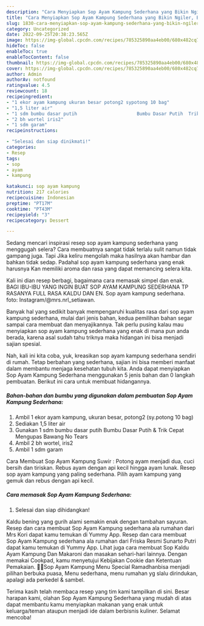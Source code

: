 ```yaml
---
description: "Cara Menyiapkan Sop Ayam Kampung Sederhana yang Bikin Ngiler, Buat Buka Puasa Bikin Ngiler"
title: "Cara Menyiapkan Sop Ayam Kampung Sederhana yang Bikin Ngiler, Buat Buka Puasa Bikin Ngiler"
slug: 1830-cara-menyiapkan-sop-ayam-kampung-sederhana-yang-bikin-ngiler-buat-buka-puasa-bikin-ngiler
category: Uncategorized
date: 2022-09-25T20:38:23.565Z
image: https://img-global.cpcdn.com/recipes/785325890aa4eb00/680x482cq70/sop-ayam-kampung-sederhana-foto-resep-utama.jpg
hideToc: false
enableToc: true
enableTocContent: false
thumbnail: https://img-global.cpcdn.com/recipes/785325890aa4eb00/680x482cq70/sop-ayam-kampung-sederhana-foto-resep-utama.jpg
cover: https://img-global.cpcdn.com/recipes/785325890aa4eb00/680x482cq70/sop-ayam-kampung-sederhana-foto-resep-utama.jpg
author: Admin
authorAv: notfound
ratingvalue: 4.5
reviewcount: 18
recipeingredient:
- "1 ekor ayam kampung ukuran besar potong2 sypotong 10 bag"
- "1,5 liter air"
- "1 sdm bumbu dasar putih                      Bumbu Dasar Putih  Trik Cepat Mengupas Bawang No Tears"
- "2 bh wortel iris2"
- "1 sdm garam"
recipeinstructions:

- "Selesai dan siap dinikmati!"
categories:
- Resep
tags:
- sop
- ayam
- kampung

katakunci: sop ayam kampung 
nutrition: 217 calories
recipecuisine: Indonesian
preptime: "PT17M"
cooktime: "PT43M"
recipeyield: "3"
recipecategory: Dessert

---
```



Sedang mencari inspirasi resep sop ayam kampung sederhana yang menggugah selera? Cara membuatnya sangat tidak terlalu sulit namun tidak gampang juga. Tapi Jika keliru mengolah maka hasilnya akan hambar dan bahkan tidak sedap. Padahal sop ayam kampung sederhana yang enak harusnya Kan memiliki aroma dan rasa yang dapat memancing selera kita.


Kali ini dian resep berbagi, bagaimana cara memasak simpel dan enak. BAGI IBU-IBU YANG INGIN BUAT SOP AYAM KAMPUNG SEDERHANA TP RASANYA FULL RASA KALDU DAN EN. Sop ayam kampung sederhana. foto: Instagram/@mrs.nrl_setiawan.

Banyak hal yang sedikit banyak mempengaruhi kualitas rasa dari sop ayam kampung sederhana, mulai dari jenis bahan, kedua pemilihan bahan segar sampai cara membuat dan menyajikannya. Tak perlu pusing kalau mau menyiapkan sop ayam kampung sederhana yang enak di mana pun anda berada, karena asal sudah tahu triknya maka hidangan ini bisa menjadi sajian spesial.


Nah, kali ini kita coba, yuk, kreasikan sop ayam kampung sederhana sendiri di rumah. Tetap berbahan yang sederhana, sajian ini bisa memberi manfaat dalam membantu menjaga kesehatan tubuh kita. Anda dapat menyiapkan Sop Ayam Kampung Sederhana menggunakan 5 jenis bahan dan 0 langkah pembuatan. Berikut ini cara untuk membuat hidangannya.

<!--inarticleads1-->

##### Bahan-bahan dan bumbu yang digunakan dalam pembuatan Sop Ayam Kampung Sederhana:

1. Ambil 1 ekor ayam kampung, ukuran besar, potong2 (sy.potong 10 bag)
1. Sediakan 1,5 liter air
1. Gunakan 1 sdm bumbu dasar putih                      Bumbu Dasar Putih &amp; Trik Cepat Mengupas Bawang No Tears
1. Ambil 2 bh wortel, iris2
1. Ambil 1 sdm garam


Cara Membuat Sop Ayam Kampung Suwir : Potong ayam menjadi dua, cuci bersih dan tiriskan. Rebus ayam dengan api kecil hingga ayam lunak. Resep sop ayam kampung yang paling sederhana. Pilih ayam kampung yang gemuk dan rebus dengan api kecil. 

<!--inarticleads2-->

##### Cara memasak Sop Ayam Kampung Sederhana:


1. Selesai dan siap dihidangkan!

Kaldu bening yang gurih alami semakin enak dengan tambahan sayuran. Resep dan cara membuat Sop Ayam Kampung sederhana ala rumahan dari Mrs Kori dapat kamu temukan di Yummy App. Resep dan cara membuat Sop Ayam Kampung sederhana ala rumahan dari Friska Resmi Sunarto Putri dapat kamu temukan di Yummy App. Lihat juga cara membuat Sop Kaldu Ayam Kampung Dan Makaroni dan masakan sehari-hari lainnya. Dengan memakai Cookpad, kamu menyetujui Kebijakan Cookie dan Ketentuan Pemakaian. 🍗🥕Sop Ayam Kampung Menu Special Ramadhanbisa menjadi pilihan berbuka puasa, Menu sederhana, menu rumahan yg slalu dirindukan, apalagi ada perkedel &amp; sambel. 

Terima kasih telah membaca resep yang tim kami tampilkan di sini. Besar harapan kami, olahan Sop Ayam Kampung Sederhana yang mudah di atas dapat membantu kamu menyiapkan makanan yang enak untuk keluarga/teman ataupun menjadi ide dalam berbisnis kuliner. Selamat mencoba!
